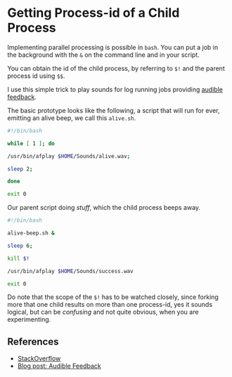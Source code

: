 # Getting Process-id of a Child Process

Implementing parallel processing is possible in `bash`. You can put a job in the background with the `&` on the command line and in your script.

You can obtain the id of the child process, by referring to `$!` and the parent process id using `$$`.

I use this simple trick to play sounds for log running jobs providing [audible feedback](https://lastmover.wordpress.com/2018/08/26/audible-feedback/).

The basic prototype looks like the following, a script that will run for ever, emitting an alive beep, we call this `alive.sh`.

```bash
#!/bin/bash

while [ 1 ]; do

/usr/bin/afplay $HOME/Sounds/alive.wav;

sleep 2;

done

exit 0
```

Our parent script doing _stuff_, which the child process beeps away.

```bash
#!/bin/bash

alive-beep.sh &

sleep 6;

kill $!

/usr/bin/afplay $HOME/Sounds/success.wav

exit 0
```

Do note that the scope of the `$!` has to be watched closely, since forking more that one child results on more than one process-id, yes it sounds logical, but can be _confusing_ and not quite obvious, when you are experimenting.

## References

- [StackOverflow](https://stackoverflow.com/questions/17356591/how-to-get-process-idpid-from-forked-child-process-in-shell-script)
- [Blog post: Audible Feedback](https://lastmover.wordpress.com/2018/08/26/audible-feedback/)
